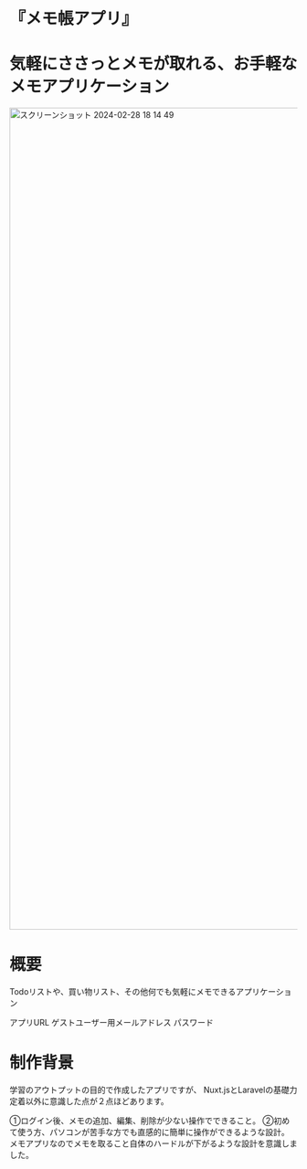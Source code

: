 # 『メモ帳アプリ』<br>
# 気軽にささっとメモが取れる、お手軽なメモアプリケーション
<img width="1440" alt="スクリーンショット 2024-02-28 18 14 49" src="https://github.com/rena1208/memo-app/assets/72782628/87c6dfce-8a3f-45c6-bb58-cab99091afed">


# 概要<br>
Todoリストや、買い物リスト、その他何でも気軽にメモできるアプリケーション

アプリURL
ゲストユーザー用メールアドレス
パスワード

# 制作背景


学習のアウトプットの目的で作成したアプリですが、
Nuxt.jsとLaravelの基礎力定着以外に意識した点が２点ほどあります。

①ログイン後、メモの追加、編集、削除が少ない操作でできること。
②初めて使う方、パソコンが苦手な方でも直感的に簡単に操作ができるような設計。
メモアプリなのでメモを取ること自体のハードルが下がるような設計を意識しました。

